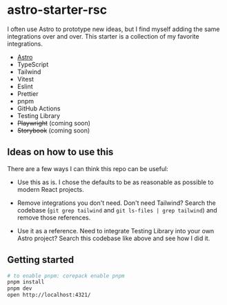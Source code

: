 # astro-starter-rsc

I often use Astro to prototype new ideas, but I find myself adding the same integrations over and over.
This starter is a collection of my favorite integrations.

- [Astro](https://astro.build)
- TypeScript
- Tailwind
- Vitest
- Eslint
- Prettier
- pnpm
- GitHub Actions
- Testing Library
- ~~Playwright~~ (coming soon)
- ~~Storybook~~ (coming soon)

## Ideas on how to use this

There are a few ways I can think this repo can be useful:

* Use this as is. I chose the defaults to be as reasonable as possible to modern React projects.

* Remove integrations you don't need. Don't need Tailwind? Search the codebase (`git grep tailwind` and `git ls-files | grep tailwind`) and remove those references.

* Use it as a reference. Need to integrate Testing Library into your own Astro project? Search this codebase like above and see how I did it.

## Getting started

```sh
# to enable pnpm: corepack enable pnpm
pnpm install
pnpm dev
open http://localhost:4321/
```

